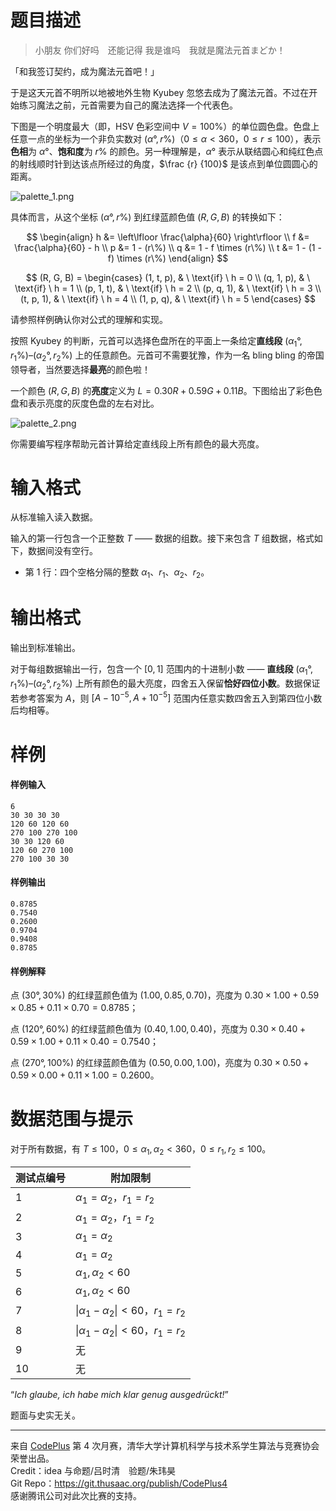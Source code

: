 
# 题目描述

> 小朋友 你们好吗　还能记得 我是谁吗　我就是魔法元首まどか！

「和我签订契约，成为魔法元首吧！」

于是这天元首不明所以地被地外生物 Kyubey 忽悠去成为了魔法元首。不过在开始练习魔法之前，元首需要为自己的魔法选择一个代表色。

下图是一个明度最大（即，HSV 色彩空间中 $V = 100\%$）的单位圆色盘。色盘上任意一点的坐标为一个非负实数对 $(\alpha°, r\%)$（$0 \leq \alpha < 360$，$0 \leq r \leq 100$），表示**色相**为 $\alpha°$、**饱和度**为 $r\%$ 的颜色。另一种理解是，$\alpha°$ 表示从联结圆心和纯红色点的射线顺时针到达该点所经过的角度，$\frac {r} {100}$ 是该点到单位圆圆心的距离。

![palette_1.png](source/loj/6352/img/aHR0cHM6Ly9pLmxvbGkubmV0LzIwMTgvMDQvMDIvNWFjMWJiMjNhNGQ1MC5wbmc=.png)



具体而言，从这个坐标 $(\alpha°, r\%)$ 到红绿蓝颜色值 $(R, G, B)$ 的转换如下：

$$
\begin{align}
h &= \left\lfloor \frac{\alpha}{60} \right\rfloor
\\
f &= \frac{\alpha}{60} - h
\\
p &= 1 - (r\%)
\\
q &= 1 - f \times (r\%)
\\
t &= 1 - (1 - f) \times (r\%)
\end{align}
$$

$$
(R, G, B) =
\begin{cases}
(1, t, p), & \ \text{if} \ h = 0  \\
(q, 1, p), & \ \text{if} \ h = 1  \\
(p, 1, t), & \ \text{if} \ h = 2  \\
(p, q, 1), & \ \text{if} \ h = 3  \\
(t, p, 1), & \ \text{if} \ h = 4  \\
(1, p, q), & \ \text{if} \ h = 5
\end{cases}
$$

请参照样例确认你对公式的理解和实现。

按照 Kyubey 的判断，元首可以选择色盘所在的平面上一条给定**直线段** $(\alpha_1°, r_1 \%)$–$(\alpha_2°, r_2 \%)$ 上的任意颜色。元首可不需要犹豫，作为一名 bling bling 的帝国领导者，当然要选择**最亮**的颜色啦！

一个颜色 $(R, G, B)$ 的**亮度**定义为 $L = 0.30R + 0.59G + 0.11B$。下图给出了彩色色盘和表示亮度的灰度色盘的左右对比。

![palette_2.png](source/loj/6352/img/aHR0cHM6Ly9pLmxvbGkubmV0LzIwMTgvMDQvMDIvNWFjMWJiMjM3MWEwYi5wbmc=.png)

你需要编写程序帮助元首计算给定直线段上所有颜色的最大亮度。

# 输入格式

从标准输入读入数据。

输入的第一行包含一个正整数 $T$ —— 数据的组数。接下来包含 $T$ 组数据，格式如下，数据间没有空行。

* 第 $1$ 行：四个空格分隔的整数 $\alpha_1$、$r_1$、$\alpha_2$、$r_2$。

# 输出格式

输出到标准输出。

对于每组数据输出一行，包含一个 $[0, 1]$ 范围内的十进制小数 —— **直线段** $(\alpha_1°, r_1 \%)$–$(\alpha_2°, r_2 \%)$ 上所有颜色的最大亮度，四舍五入保留**恰好四位小数**。数据保证若参考答案为 $A$，则 $[A - 10^{-5}, A + 10^{-5}]$ 范围内任意实数四舍五入到第四位小数后均相等。

# 样例

#### 样例输入

```plain
6
30 30 30 30
120 60 120 60
270 100 270 100
30 30 120 60
120 60 270 100
270 100 30 30

```



#### 样例输出

```plain
0.8785
0.7540
0.2600
0.9704
0.9408
0.8785

```


#### 样例解释

点 $(30°, 30\%)$ 的红绿蓝颜色值为 $(1.00, 0.85, 0.70)$，亮度为 $0.30 \times 1.00 + 0.59 \times 0.85 + 0.11 \times 0.70 = 0.8785$；

点 $(120°, 60\%)$ 的红绿蓝颜色值为 $(0.40, 1.00, 0.40)$，亮度为 $0.30 \times 0.40 + 0.59 \times 1.00 + 0.11 \times 0.40 = 0.7540$； 

点 $(270°, 100\%)$ 的红绿蓝颜色值为 $(0.50, 0.00, 1.00)$，亮度为 $0.30 \times 0.50 + 0.59 \times 0.00 + 0.11 \times 1.00 = 0.2600$。

# 数据范围与提示

对于所有数据，有 $T \leq 100$，$0 \leq \alpha_1, \alpha_2 < 360$，$0 \leq r_1, r_2 \leq 100$。

<!-- BEGIN: Migrated markdown table -->

| 测试点编号 | 附加限制 |
|-|-|
| 1 | $\alpha_1 = \alpha_2$，$r_1 = r_2$ |
| 2 | $\alpha_1 = \alpha_2$，$r_1 = r_2$ |
| 3 | $\alpha_1 = \alpha_2$ |
| 4 | $\alpha_1 = \alpha_2$ |
| 5 | $\alpha_1, \alpha_2 < 60$ |
| 6 | $\alpha_1, \alpha_2 < 60$ |
| 7 | $\lvert \alpha_1 - \alpha_2 \rvert < 60$，$r_1 = r_2$ |
| 8 | $\lvert \alpha_1 - \alpha_2 \rvert < 60$，$r_1 = r_2$ |
| 9 | 无 |
| 10 | 无 |

<!-- Migrated from original HTML table:
<table class="ui celled center aligned table"><thead><tr><th rowspan="1">测试点编号</th><th rowspan="1">附加限制</th></tr></thead><tbody><tr><td rowspan="1">1</td><td rowspan="2">$\alpha_1 = \alpha_2$，$r_1 = r_2$ </td></tr><tr><td rowspan="1">2</td></tr><tr><td rowspan="1">3</td><td rowspan="2">$\alpha_1 = \alpha_2$ </td></tr><tr><td rowspan="1">4</td></tr><tr><td rowspan="1">5</td><td rowspan="2">$\alpha_1, \alpha_2 < 60$ </td></tr><tr><td rowspan="1">6</td></tr><tr><td rowspan="1">7</td><td rowspan="2">$\lvert \alpha_1 - \alpha_2 \rvert < 60$，$r_1 = r_2$ </td></tr><tr><td rowspan="1">8</td></tr><tr><td rowspan="1">9</td><td rowspan="2">无</td></tr><tr><td rowspan="1">10</td></tr></tbody></table>
-->

<!-- END: Migrated markdown table --> 


 “_Ich glaube, ich habe mich klar genug ausgedrückt!_” 

题面与史实无关。

<hr style='color: #ddd; margin-bottom: 1em'>

来自 [CodePlus](https://cp.thusaac.org/) 第 4 次月赛，清华大学计算机科学与技术系学生算法与竞赛协会 荣誉出品。  
Credit：idea 与命题/吕时清　验题/朱玮昊  
Git Repo：https://git.thusaac.org/publish/CodePlus4  
感谢腾讯公司对此次比赛的支持。

